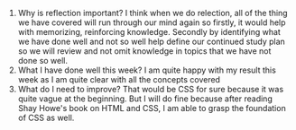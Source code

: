 1. Why is reflection important?
I think when we do relection, all of the thing we have covered will run through our mind again so firstly, it would help with memorizing, reinforcing knowledge. Secondly by identifying what we have done well and not so well help define our continued study plan so we will review and not omit knowledge in topics that we have not done so well.
2. What I have done well this week?
I am quite happy with my result this week as I am quite clear with all the concepts covered
3. What do I need to improve?
That would be CSS for sure because it was quite vague at the beginning. But I will do fine because after reading Shay Howe's book on HTML and CSS, I am able to grasp the foundation of CSS as well.